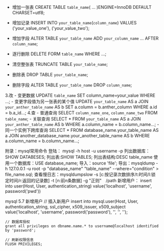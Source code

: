 - 增加一张表
	CREATE TABLE `table_name`(
	  ...
	)ENGINE=InnoDB DEFAULT CHARSET=utf8;
- 增加记录
	INSERT INTO `your_table_name`(`column_name`)
	VALUES
	('your_value_one'),
	('your_value_two');

- 增加字段
	ALTER TABLE `your_table_name`
	ADD `your_column_name` ...
	AFTER `column_name`;
- 逐行删除
	DELETE FORM `table_name` WHERE ...;
- 清空整张表
	TRUNCATE TABLE `your_table_name`;
- 删除表
	DROP TABLE `your_table_name`;
- 删除字段
	ALTER TABLE `your_table_name` DROP `column_name`;

3.改
	- 变更数据
		UPDATE `table_name`
		SET column_name=your_value
		WHERE ...;
	- 变更字段值为另一张表的某个值
		UPDATE `your_table_name`
		AS a
		JOIN `your_anther_table_name`
		AS b
		SET a.column = b.anther_column
		WHERE a.id = b.a_id...;
4.查	
	- 普通查询
		SELECT `column_name_one`, `column_name_two`
		FROM `table_name`;
	- 关联查询
		SELECT *
		FROM `your_table_name`
		AS a
		JOIN `your_anther_table_name`
		AS b
		WHERE a.column_name = b.column_name...;
	- 同一个实例下跨库查询
		SELECT *
		FROM database_name.your_table_name
		AS a
		JOIN another_database_name.your_another_table_name
		AS b
		WHERE a.column_name = b.column_name...;

附录：mysql常用命令
	登陆： mysql -h host -u username -p
	列出数据库：SHOW DATABESES;
	列出表:SHOW TABLES;
	列出表结构:DESC table_name
	使用一个数据库：USE database_name;
	导入：source 'file';
	导出：mysqldump -h 127.0.0.1 -u root -p "database_name" "table_name" --where="condition" > file_name.sql;
	查看慢日志：mysqldumpslow -s [c:按记录次数排序/t:时间/l:锁定时间/r:返回的记录数] -t [n:前n条数据] -g "正则"　/path
	新增用户： insert into user(Host, User, authentication_string) value('localhost', 'username', password('pwd'))

mysql 5.7 新增用户
	// 插入新用户
	insert into mysql.user(Host, User, authentication_string, ssl_cipher, x509_issuer, x509_subject
	value('localhost', 'username', password('password'), '', '', '');

	// 数据库授权
	grant all privileges on dbname.name.* to username@localhost identified by 'password';

	// 刷新权限信息
	FLUSH PRIVILEGES;